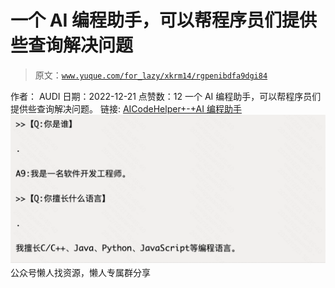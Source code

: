 # 一个 AI 编程助手，可以帮程序员们提供些查询解决问题

> 原文：[`www.yuque.com/for_lazy/xkrm14/rgpenibdfa9dgi84`](https://www.yuque.com/for_lazy/xkrm14/rgpenibdfa9dgi84)

<ne-p id="u19030f7e" data-lake-id="u19030f7e"><ne-text id="u8dcc5e34">作者： AUDI</ne-text></ne-p> <ne-p id="u7704d898" data-lake-id="u7704d898"><ne-text id="u95314500">日期：2022-12-21</ne-text></ne-p> <ne-p id="u73cd0848" data-lake-id="u73cd0848"><ne-text id="u538581a0">点赞数：</ne-text><ne-text id="u0e74a991" ne-bold="true">12</ne-text></ne-p> <ne-hole id="u9928ed7e" data-lake-id="u9928ed7e"><ne-card data-card-name="hr" data-card-type="block" id="GY7Qb" data-event-boundary="card"><ne-p id="uf96478a0" data-lake-id="uf96478a0"><ne-text id="u86bb41a1">一个 AI 编程助手，可以帮程序员们提供些查询解决问题。</ne-text> <ne-text id="u6e3b6b63">链接:</ne-text> [<ne-text id="ucf2c8aff">AICodeHelper+-+AI 编程助手</ne-text>](https://aicodehelper.com)</ne-p> <ne-p id="uf4c19bba" data-lake-id="uf4c19bba"><ne-card data-card-name="image" data-card-type="inline" id="aKPPQ" data-event-boundary="card">![](img/f6ee1077737445e31d640c8df0684b35.png)</ne-card></ne-p> <ne-hole id="ued162d84" data-lake-id="ued162d84"><ne-card data-card-name="hr" data-card-type="block" id="t90KI" data-event-boundary="card"><ne-p id="u3d9237cb" data-lake-id="u3d9237cb"><ne-text id="udedcec36">公众号懒人找资源，懒人专属群分享</ne-text></ne-p></ne-card></ne-hole></ne-card></ne-hole>